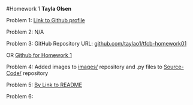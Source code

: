 #Homework 1
**Tayla Olsen**


Problem 1: [Link to Github profile](https://github.com/taylao1)

Problem 2: N/A

Problem 3: GitHub Repository URL: [github.com/taylao1/tfcb-homework01](https://github.com/taylao1/tfcb-homework01)

OR [Github for Homework 1](https://github.com/taylao1/tfcb-homework01)

Problem 4: Added images to [images/](https://github.com/taylao1/tfcb-homework01/tree/master/images) repository and .py files to [Source-Code/](https://github.com/taylao1/tfcb-homework01/tree/master/Source-Code) repository

Problem 5: [By Link to README](https://github.com/taylao1/tfcb-homework01/blob/master/README.md)

Problem 6: 